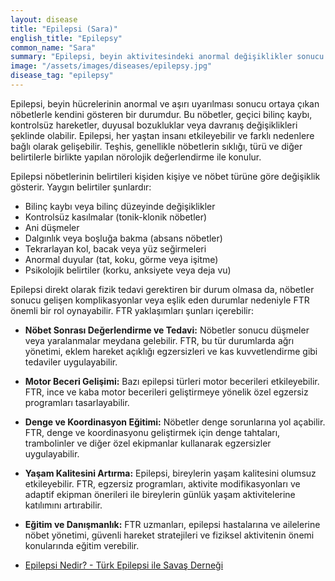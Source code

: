 ```yaml
---
layout: disease
title: "Epilepsi (Sara)"
english_title: "Epilepsy"
common_name: "Sara"
summary: "Epilepsi, beyin aktivitesindeki anormal değişiklikler sonucu tekrarlayan nöbetlerle karakterize kronik bir nörolojik hastalıktır."
image: "/assets/images/diseases/epilepsy.jpg"
disease_tag: "epilepsy"
---
```





Epilepsi, beyin hücrelerinin anormal ve aşırı uyarılması sonucu ortaya çıkan nöbetlerle kendini gösteren bir durumdur. Bu nöbetler, geçici bilinç kaybı, kontrolsüz hareketler, duyusal bozukluklar veya davranış değişiklikleri şeklinde olabilir. Epilepsi, her yaştan insanı etkileyebilir ve farklı nedenlere bağlı olarak gelişebilir. Teşhis, genellikle nöbetlerin sıklığı, türü ve diğer belirtilerle birlikte yapılan nörolojik değerlendirme ile konulur.


Epilepsi nöbetlerinin belirtileri kişiden kişiye ve nöbet türüne göre değişiklik gösterir. Yaygın belirtiler şunlardır:

*   Bilinç kaybı veya bilinç düzeyinde değişiklikler
*   Kontrolsüz kasılmalar (tonik-klonik nöbetler)
*   Ani düşmeler
*   Dalgınlık veya boşluğa bakma (absans nöbetler)
*   Tekrarlayan kol, bacak veya yüz seğirmeleri
*   Anormal duyular (tat, koku, görme veya işitme)
*   Psikolojik belirtiler (korku, anksiyete veya deja vu)


Epilepsi direkt olarak fizik tedavi gerektiren bir durum olmasa da, nöbetler sonucu gelişen komplikasyonlar veya eşlik eden durumlar nedeniyle FTR önemli bir rol oynayabilir. FTR yaklaşımları şunları içerebilir:

*   **Nöbet Sonrası Değerlendirme ve Tedavi:** Nöbetler sonucu düşmeler veya yaralanmalar meydana gelebilir. FTR, bu tür durumlarda ağrı yönetimi, eklem hareket açıklığı egzersizleri ve kas kuvvetlendirme gibi tedaviler uygulayabilir.
*   **Motor Beceri Gelişimi:** Bazı epilepsi türleri motor becerileri etkileyebilir. FTR, ince ve kaba motor becerileri geliştirmeye yönelik özel egzersiz programları tasarlayabilir.
*   **Denge ve Koordinasyon Eğitimi:** Nöbetler denge sorunlarına yol açabilir. FTR, denge ve koordinasyonu geliştirmek için denge tahtaları, trambolinler ve diğer özel ekipmanlar kullanarak egzersizler uygulayabilir.
*   **Yaşam Kalitesini Artırma:** Epilepsi, bireylerin yaşam kalitesini olumsuz etkileyebilir. FTR, egzersiz programları, aktivite modifikasyonları ve adaptif ekipman önerileri ile bireylerin günlük yaşam aktivitelerine katılımını artırabilir.
*   **Eğitim ve Danışmanlık:** FTR uzmanları, epilepsi hastalarına ve ailelerine nöbet yönetimi, güvenli hareket stratejileri ve fiziksel aktivitenin önemi konularında eğitim verebilir.


*   [Epilepsi Nedir? - Türk Epilepsi ile Savaş Derneği](https://www.epilepsi.org.tr/epilepsi-nedir/)

